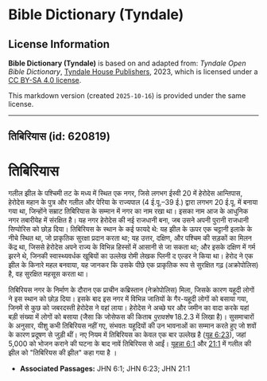 # Bible Dictionary (Tyndale)

## License Information

**Bible Dictionary (Tyndale)** is based on and adapted from: _Tyndale Open Bible Dictionary_, [Tyndale House Publishers](https://tyndaleopenresources.com/), 2023, which is licensed under a [CC BY-SA 4.0 license](https://creativecommons.org/licenses/by-sa/4.0/legalcode.en).

This markdown version (created `2025-10-16`) is provided under the same license.



--------------------------------

## तिबिरियास (id: 620819)

तिबिरियास
=========

गलील झील के पश्चिमी तट के मध्य में स्थित एक नगर, जिसे लगभग ईस्वी 20 में हेरोदेस आन्तिपास, हेरोदेस महान के पुत्र और गलील और पेरिया के राज्यपाल (4 ई.पू.–39 ई.) द्वारा लगभग 20 ई.पू. में बनाया गया था, जिन्होंने सम्राट तिबिरियास के सम्मान में नगर का नाम रखा था। इसका नाम आज के आधुनिक नगर तबारीयेह में संरक्षित है। यह नगर हेरोदेस की नई राजधानी बना, जब उसने अपनी पुरानी राजधानी सिप्पोरिस को छोड़ दिया। तिबिरियस के स्थान के कई फायदे थे: यह झील के ऊपर एक चट्टानी इलाके के नीचे स्थित था, जो प्राकृतिक सुरक्षा प्रदान करता था; यह उत्तर, दक्षिण, और पश्चिम की सड़कों का मिलन केंद्र था, जिससे हेरोदेस अपने राज्य के विभिन्न हिस्सों में आसानी से जा सकता था; और इसके दक्षिण में गर्म झरने थे, जिनकी स्वास्थ्यवर्धक खूबियों का उल्लेख रोमी लेखक प्लिनी द एल्डर ने किया था। हेरोद ने एक झील के किनारे महल बनवाया, यह जानकर कि उसके पीछे एक प्राकृतिक रूप से सुरक्षित गढ़ (अक्रोपोलिस) है, वह सुरक्षित महसूस करता था।

तिबिरियस नगर के निर्माण के दौरान एक प्राचीन कब्रिस्तान (नेक्रोपोलिस) मिला, जिसके कारण यहूदी लोगों ने इस स्थान को छोड़ दिया। इसके बाद इस नगर में विभिन्न जातियों के गैर\-यहूदी लोगों को बसाया गया, जिनमें से कुछ को जबरदस्ती हेरोदेस ने वहां लाया। हेरोदेस ने अच्छे घर और जमीन का वादा करके यहां बड़ी संख्या में लोगों को बसाया (जैसा कि जोसेफस की किताब *पुरावशेष* 18\.2\.3 में लिखा है)। सुसमाचारों के अनुसार, यीशु कभी तिबिरियस नहीं गए, संभवतः यहूदियों की उन भावनाओं का सम्मान करते हुए जो शवों के कारण प्रदूषण से जुड़ी थीं। नए नियम में तिबिरियस का केवल एक बार उल्लेख है ([यूह 6:23](https://ref.ly/John6:23)), जहां 5,000 को भोजन कराने की घटना के बाद नावें तिबिरियस से आईं। [यूहन्ना 6:1](https://ref.ly/John6:1) और [21:1](https://ref.ly/John21:1) में गलील की झील को "तिबिरियस की झील" कहा गया है ।

* **Associated Passages:** JHN 6:1; JHN 6:23; JHN 21:1

